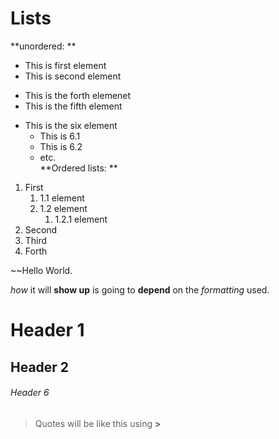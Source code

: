# Lists
**unordered: **
- This is first element
- This is second element
+ This is the forth elemenet 
+ This is the fifth element 
* This is the six element 
   - This is 6.1
   - This is 6.2
   - etc.  
**Ordered lists: **
1. First
   1. 1.1 element
   8. 1.2 element
      1. 1.2.1 element
3. Second
4. Third
6. Forth 

~~Hello World.

*how* it will **show up** is going to __depend__ on the _formatting_ used. 

# Header 1
## Header 2 
###### Header 6
> Quotes will be like this using **>** 

